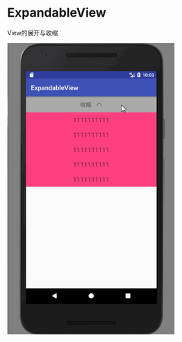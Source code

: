# ExpandableView
View的展开与收缩

![image](https://github.com/Feboam/ExpandableView/raw/master/gif/expandableview.gif)
